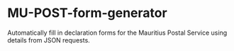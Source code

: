 # MU-POST-form-generator
Automatically fill in declaration forms for the Mauritius Postal Service using details from JSON requests.
